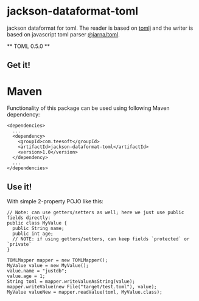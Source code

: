 # jackson-dataformat-toml
jackson dataformat for toml. The reader is based on [tomlj](https://github.com/tomlj/tomlj) and the writer is based on javascript toml parser [@iarna/toml](https://www.npmjs.com/package/@iarna/toml).  

** TOML 0.5.0 **

## Get it!
# Maven

Functionality of this package can be used using following Maven dependency:
```
<dependencies>
  ...
  <dependency>
    <groupId>com.teesoft</groupId>
    <artifactId>jackson-dataformat-toml</artifactId>
    <version>1.0</version>
  </dependency>
  ...
</dependencies>
```

## Use it!
With simple 2-property POJO like this:
```
// Note: can use getters/setters as well; here we just use public fields directly:
public class MyValue {
  public String name;
  public int age;
  // NOTE: if using getters/setters, can keep fields `protected` or `private`
}
```
```
TOMLMapper mapper = new TOMLMapper();
MyValue value = new MyValue();
value.name = "justdb";
value.age = 1;
String toml = mapper.writeValueAsString(value);
mapper.writeValue(new File("target/test.toml"), value);
MyValue valueNew = mapper.readValue(toml, MyValue.class);
```
